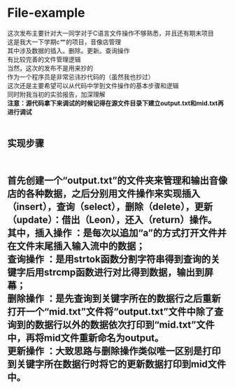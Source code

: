 # File-example
这次发布主要针对大一同学对于C语言文件操作不够熟悉，并且还有期末项目<br/>
这是我大一下学期c艹的项目，音像店管理<br/>
其中涉及数据的插入。删除。更新。查询操作<br/>
有比较完善的文件管理逻辑<br/>
当然，这次的发布不是用来抄的<br/>
作为一个程序员是非常忌讳抄代码的（虽然我也抄过）<br/>
这次还是主要希望可以从代码中学到文件操作的基本步骤和逻辑<br/>
同时附我当初的实验报告，加深理解<br/>
<strong>注意：源代码拿下来调试的时候记得在源文件目录下建立output.txt和mid.txt再进行调试<strong/>
<br/><br/>
<h2>实现步骤<h2/><br/>
首先创建一个“output.txt”的文件夹来管理和输出音像店的各种数据，之后分别用文件操作来实现插入（insert），查询（select），删除（delete），更新（update）：借出（Leon），还入（return）操作。<br/>
其中，插入操作 ：是每次以追加“a”的方式打开文件并在文件末尾插入输入流中的数据；<br/>
查询操作 ：是用strtok函数分割字符串得到查询的关键字后用strcmp函数进行对比得到数据，输出到屏幕；<br/>
删除操作 ：是先查询到关键字所在的数据行之后重新打开一个“mid.txt”文件将“output.txt”文件中除了查询到的数据行以外的数据依次打印到“mid.txt”文件中，再将mid文件重新命名为output。<br/>
更新操作 ：大致思路与删除操作类似唯一区别是打印到关键字所在数据行时将它的更新数据打印到mid文件中。<br/>

